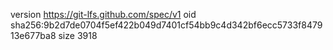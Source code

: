 version https://git-lfs.github.com/spec/v1
oid sha256:9b2d7de0704f5ef422b049d7401cf54bb9c4d342bf6ecc5733f847913e677ba8
size 3918

